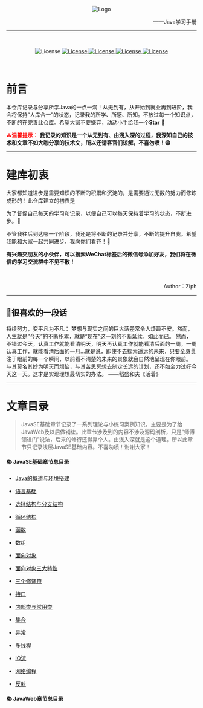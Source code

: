 <p align="center"><img src="https://gitee.com/Ziphtracks/JavaLearningmanual/raw/master/media/logo.png" alt="Logo"></p>
<p align="right">——Java学习手册</p>
<hr/>
<br />
<p align="center">
		<img src="https://img.shields.io/badge/Language-Java-green" alt="License">
  <a href="">
		<img src="https://img.shields.io/badge/WeChat-apeng0418-lightgrey.svg" alt="License">
	</a>
  <a href="https://github.com/Ziphtracks/JavaLearningmanual/tree/master/materials">
		<img src="https://img.shields.io/badge/文档资料-downloads-blue.svg" alt="License">
	</a>
  <a href="https://github.com/Ziphtracks/JavaLearningmanual/tree/master/jar%20package%20library">
		<img src="https://img.shields.io/badge/jar包库-downloads-green.svg" alt="License">
	</a>
	<a href="https://blog.csdn.net/weixin_44170221">
		<img src="https://img.shields.io/badge/CSDN-@Ziph-red.svg" alt="License">
	</a>
</p>


<br />

# 前言

本仓库记录与分享所学Java的一点一滴！从无到有，从开始到就业再到进阶，我会将保持“人库合一”的状态，记录我的所学、所感、所知。不放过每一个知识点，不断的在完善此仓库。希望大家不要嫌弃，动动小手给我一个**Star** 🙏

<font color="red">**⚠温馨提示：** </font> **我记录的知识是一个从无到有、由浅入深的过程，我深知自己的技术和文章不如大咖分享的技术文，所以还请客官们谅解，不喜勿喷！😁** 

------

# 建库初衷

大家都知道进步是需要知识的不断的积累和沉淀的，是需要通过无数的努力而修炼成形的！此仓库建立的初衷是

为了督促自己每天的学习和记录，以便自己可以每天保持着学习的状态，不断进步。👊

不管我往后到达哪一个阶段，我还是将不断的记录并分享，不断的提升自我。希望我能和大家一起共同进步，我向你们看齐！🤞

**有兴趣交朋友的小伙伴，可以搜索WeChat标签后的微信号添加好友，我们将在微信的学习交流群中不见不散！** 

<br />

<p align="right">Author：Ziph</p>

------

## 📌**很喜欢的一段话** 

持续努力，变平凡为不凡： 梦想与现实之间的巨大落差常令人烦躁不安。然而，人生就是”今天”的不断积累，就是“现在”这一刻的不断延续，如此而已。 然而，不错过今天，认真工作就能看清明天，明天再认真工作就能看清后面的一周，一周认真工作，就能看清后面的一月...就是说，即使不去探索遥远的未来，只要全身贯注于眼前的每一个瞬间，以前看不清楚的未来的景象就会自然地呈现在你眼前。 与其莫名其妙为明天而烦恼，与其苦思冥想去制定长远的计划，还不如全力过好今天这一天。这才是实现理想最切实的办法。 ——稻盛和夫《活着》 

------

# 文章目录

> JavaSE基础章节记录了一系列理论与小练习案例知识，主要是为了给JavaWeb及以后做铺垫。此章节涉及到的内容不涉及源码剖析，只是“师傅领进门”说法，后来的修行还得靠个人。由浅入深就是这个道理。所以此章节只记录浅层JavaSE基础内容。不喜勿喷！谢谢大家！

#### 📚  JavaSE基础章节总目录

- [Java的概述与环境搭建](https://github.com/Ziphtracks/JavaLearningmanual/blob/master/docs/Java-Standard-Edition/Java的概述与环境搭建.md)
- [语言基础](https://github.com/Ziphtracks/JavaLearningmanual/blob/master/docs/Java-Standard-Edition/Java语言基础.md)
- [选择结构与分支结构](https://github.com/Ziphtracks/JavaLearningmanual/blob/master/docs/Java-Standard-Edition/Java选择结构与分支结构.md)
- [循环结构](https://github.com/Ziphtracks/JavaLearningmanual/blob/master/docs/Java-Standard-Edition/Java循环结构.md)
- [函数](https://github.com/Ziphtracks/JavaLearningmanual/blob/master/docs/Java-Standard-Edition/Java函数.md)
- [数组](https://github.com/Ziphtracks/JavaLearningmanual/blob/master/docs/Java-Standard-Edition/Java数组.md)
- [面向对象](https://github.com/Ziphtracks/JavaLearningmanual/blob/master/docs/Java-Standard-Edition/Java面向对象.md)
- [面向对象三大特性](https://github.com/Ziphtracks/JavaLearningmanual/blob/master/docs/Java-Standard-Edition/Java面向对象三大特性.md)

- [三个修饰符](https://github.com/Ziphtracks/JavaLearningmanual/blob/master/docs/Java-Standard-Edition/Java三个修饰符.md)
- [接口](https://github.com/Ziphtracks/JavaLearningmanual/blob/master/docs/Java-Standard-Edition/Java接口.md)
- [内部类与常用类](https://github.com/Ziphtracks/JavaLearningmanual/blob/master/docs/Java-Standard-Edition/Java内部类与常用类.md)
- [集合](https://github.com/Ziphtracks/JavaLearningmanual/blob/master/docs/Java-Standard-Edition/Java集合.md)
- [异常](https://github.com/Ziphtracks/JavaLearningmanual/blob/master/docs/Java-Standard-Edition/Java异常.md)
- [多线程](https://github.com/Ziphtracks/JavaLearningmanual/blob/master/docs/Java-Standard-Edition/Java多线程.md)
- [IO流](https://github.com/Ziphtracks/JavaLearningmanual/blob/master/docs/Java-Standard-Edition/JavaIO流.md)
- [网络编程](https://github.com/Ziphtracks/JavaLearningmanual/blob/master/docs/Java-Standard-Edition/Java网络编程.md)
- [反射](https://github.com/Ziphtracks/JavaLearningmanual/blob/master/docs/Java-Standard-Edition/Java反射.md)

#### 📚  JavaWeb章节总目录

